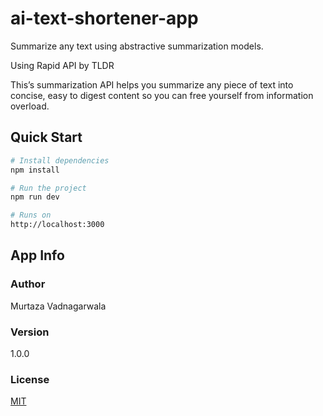 # ai-text-shortener-app

Summarize any text using abstractive summarization models.

Using Rapid API by TLDR

This’s summarization API helps you summarize any piece of text into concise, easy to digest content so you can free yourself from information overload.

## Quick Start

```bash
# Install dependencies
npm install

# Run the project 
npm run dev

# Runs on
http://localhost:3000
```
## App Info
### Author

Murtaza Vadnagarwala

### Version

1.0.0

### License

[MIT](https://choosealicense.com/licenses/mit/)